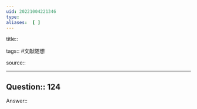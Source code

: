 ```yaml
---
uid: 20221004221346
type: 
aliases:  [ ]
---
```


title:: 

tags:: #文献随想

source:: 

--------
## Question:: 124

Answer:: 



